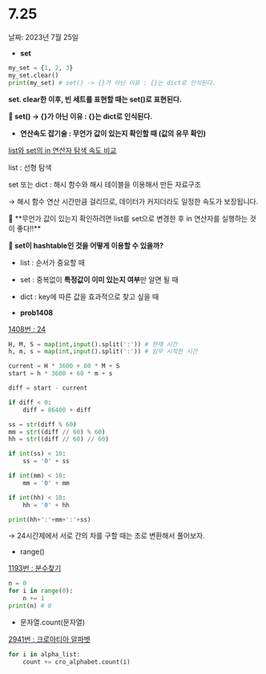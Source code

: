 # 7.25

날짜: 2023년 7월 25일

- **set**

```python
my_set = {1, 2, 3}
my_set.clear()
print(my_set) # set() -> {}가 아닌 이유 : {}는 dict로 인식된다.
```

 **set. clear한 이후, 빈 세트를 표현할 때는 set()로 표현된다.**

**📌 set() -> {}가 아닌 이유 : {}는 dict로 인식된다.**

- **연산속도 잡기술 : 무언가 값이 있는지 확인할 때 (값의 유무 확인)**

[list와 set의 in 연산자 탐색 속도 비교](https://kyleyj.tistory.com/56)

list : 선형 탐색

set 또는 dict : 해시 함수와 해시 테이블을 이용해서 만든 자료구조

→ 해시 함수 연산 시간만큼 걸리므로, 데이터가 커지더라도 일정한 속도가 보장됩니다.

<aside>
📢 **무언가 값이 있는지 확인하려면 list를 set으로 변경한 후 in 연산자를 실행하는 것이 좋다!!**

</aside>

**🔸 set이 hashtable인 것을 어떻게 이용할 수 있을까?**

- list : 순서가 중요할 때
- set : 중복없이 **특정값이 이미 있는지 여부**만 알면 될 때
- dict : key에 따른 값을 효과적으로 찾고 싶을 때

- **prob1408**

[1408번 : 24](https://www.acmicpc.net/problem/1408)

```python
H, M, S = map(int,input().split(':')) # 현재 시간
h, m, s = map(int,input().split(':')) # 임무 시작한 시간

current = H * 3600 + 60 * M + S
start = h * 3600 + 60 * m + s

diff = start - current

if diff < 0:
    diff = 86400 + diff

ss = str(diff % 60)
mm = str((diff // 60) % 60)
hh = str((diff // 60) // 60)

if int(ss) < 10:
    ss = '0' + ss

if int(mm) < 10:
    mm = '0' + mm

if int(hh) < 10:
    hh = '0' + hh

print(hh+':'+mm+':'+ss)
```

→ 24시간제에서 서로 간의 차를 구할 때는 초로 변환해서 풀어보자.

- range()

[1193번 : 분수찾기](https://www.acmicpc.net/problem/1193)

```python
n = 0
for i in range(0):
	n += 1
print(n) # 0
```

- 문자열.count(문자열)

[2941번 : 크로아티아 알파벳](https://www.acmicpc.net/problem/2941)

```python
for i in alpha_list:
    count += cro_alphabet.count(i)
```